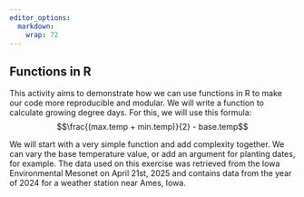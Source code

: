 ```yaml
---
editor_options: 
  markdown: 
    wrap: 72
---
```


## Functions in R

This activity aims to demonstrate how we can use functions
in R to make our code more reproducible and modular. We will
write a function to calculate growing degree days. For this,
we will use this formula:
$$\frac{(max.temp + min.temp)}{2} - base.temp$$

We will start with a very simple function and add complexity
together. We can vary the base temperature value, or add an
argument for planting dates, for example. The data used on
this exercise was retrieved from the Iowa Environmental
Mesonet on April 21st, 2025 and contains data from the year
of 2024 for a weather station near Ames, Iowa.
